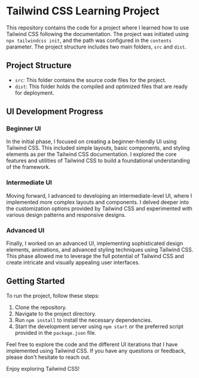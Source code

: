 # Tailwind CSS Learning Project

This repository contains the code for a project where I learned how to use Tailwind CSS following the documentation. The project was initiated using `npx tailwindcss init`, and the path was configured in the `contents` parameter. The project structure includes two main folders, `src` and `dist`.

## Project Structure

- `src`: This folder contains the source code files for the project.
- `dist`: This folder holds the compiled and optimized files that are ready for deployment.

## UI Development Progress

### Beginner UI

In the initial phase, I focused on creating a beginner-friendly UI using Tailwind CSS. This included simple layouts, basic components, and styling elements as per the Tailwind CSS documentation. I explored the core features and utilities of Tailwind CSS to build a foundational understanding of the framework.

### Intermediate UI

Moving forward, I advanced to developing an intermediate-level UI, where I implemented more complex layouts and components. I delved deeper into the customization options provided by Tailwind CSS and experimented with various design patterns and responsive designs.

### Advanced UI

Finally, I worked on an advanced UI, implementing sophisticated design elements, animations, and advanced styling techniques using Tailwind CSS. This phase allowed me to leverage the full potential of Tailwind CSS and create intricate and visually appealing user interfaces.

## Getting Started

To run the project, follow these steps:

1. Clone the repository.
2. Navigate to the project directory.
3. Run `npm install` to install the necessary dependencies.
4. Start the development server using `npm start` or the preferred script provided in the `package.json` file.

Feel free to explore the code and the different UI iterations that I have implemented using Tailwind CSS. If you have any questions or feedback, please don't hesitate to reach out.

Enjoy exploring Tailwind CSS!

